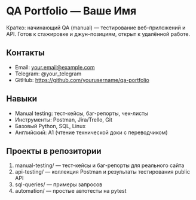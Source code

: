 # QA Portfolio — Ваше Имя

Кратко: начинающий QA (manual) — тестирование веб-приложений и API. Готов к стажировке и джун-позициям, открыт к удалённой работе.

## Контакты
- Email: your.email@example.com
- Telegram: @your_telegram
- GitHub: https://github.com/yourusername/qa-portfolio

## Навыки
- Manual testing: тест-кейсы, баг-репорты, чек-листы
- Инструменты: Postman, Jira/Trello, Git
- Базовый Python, SQL, Linux
- Английский: A1 (чтение технической доки с переводчиком)

## Проекты в репозитории
1. manual-testing/ — тест-кейсы и баг-репорты для реального сайта
2. api-testing/ — коллекция Postman и результаты тестирования public API
3. sql-queries/ — примеры запросов
4. automation/ — простые автотесты на pytest
